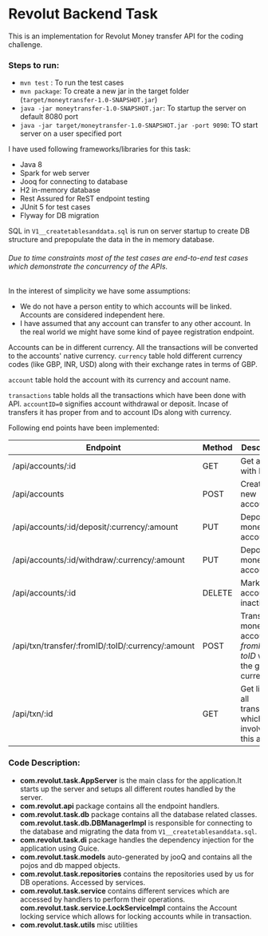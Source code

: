 # Revolut Backend Task
This is an implementation for Revolut Money transfer API for the coding challenge.

### Steps to run:
- `mvn test` : To run the test cases
- `mvn package`: To create a new jar in the target folder (`target/moneytransfer-1.0-SNAPSHOT.jar`)
- `java -jar moneytransfer-1.0-SNAPSHOT.jar`: To startup the server on default 8080 port
- `java -jar target/moneytransfer-1.0-SNAPSHOT.jar -port 9090`: TO start server on a user specified port


I have used following frameworks/libraries for this task:
- Java 8
- Spark for web server
- Jooq for connecting to database
- H2 in-memory database
- Rest Assured for ReST endpoint testing
- JUnit 5 for test cases
- Flyway for DB migration

SQL in `V1__createtablesanddata.sql` is run on server startup to create DB structure and prepopulate the data in the in memory database.

###### Due to time constraints most of the test cases are end-to-end test cases which demonstrate the concurrency of the APIs.

In the interest of simplicity we have some assumptions:
- We do not have a person entity to which accounts will be linked. Accounts are considered independent here. 
- I have assumed that any account can transfer to any other account. In the real world we might have some kind of payee registration endpoint. 

Accounts can be in different currency. All the transactions will be converted to the accounts' native currency.
`currency` table hold different currency codes (like GBP, INR, USD) along with their exchange rates in terms of GBP.

`account` table hold the account with its currency and account name.

`transactions` table holds all the transactions which have been done with API. `accountID=0` signifies account withdrawal or deposit. Incase of transfers it has proper from and to account IDs along with currency.
 
Following end points have been implemented:

|Endpoint|Method|Description|Sample
|---|---|---|---|
|/api/accounts/:id|GET|Get account with ID|`curl localhost:8080/api/accounts/10004`|
|/api/accounts|POST|Create a new account|`curl -X POST localhost:8080/api/accounts -d '{"name": "Savings Account", "currencyCode": "INR"}'`|
|/api/accounts/:id/deposit/:currency/:amount|PUT|Deposit money in account|`curl -X PUT localhost:8080/api/accounts/10001/deposit/GBP/100`|
|/api/accounts/:id/withdraw/:currency/:amount|PUT|Deposit money in account|`curl -X PUT localhost:8080/api/accounts/10001/withdraw/GBP/100`|
|/api/accounts/:id|DELETE|Mark account inactive|`curl -X DELETE localhost:8080/api/accounts/10006`|
|/api/txn/transfer/:fromID/:toID/:currency/:amount|POST|Transfer money from account *fromID* to *toID* with the given currency|` curl -X POST localhost:8080/api/txn/transfer/10002/10001/GBP/10`|
|/api/txn/:id|GET|Get list of all transactions which involves this account|`curl localhost:8080/api/txn/10001`|

### Code Description:
- **com.revolut.task.AppServer** is the main class for the application.It starts up the server and setups all different routes handled by the server.
- **com.revolut.api** package contains all the endpoint handlers.
- **com.revolut.task.db** package contains all the database related classes. **com.revolut.task.db.DBManagerImpl** is responsible for connecting to the database and migrating the data from `V1__createtablesanddata.sql`. 
- **com.revolut.task.di** package handles the dependency injection for the application using Guice.
- **com.revolut.task.models** auto-generated by jooQ and contains all the pojos and db mapped objects.
- **com.revolut.task.repositories** contains the repositories used by us for DB operations. Accessed by services.
- **com.revolut.task.service** contains different services which are accessed by handlers to perform their operations. **com.revolut.task.service.LockServiceImpl** contains the Account locking service which allows for locking accounts while in transaction.
- **com.revolut.task.utils** misc utilities
